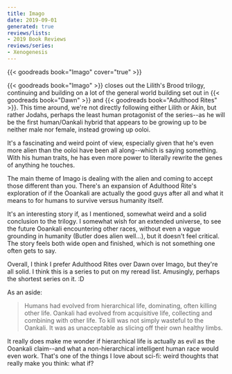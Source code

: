```yaml
---
title: Imago
date: 2019-09-01
generated: true
reviews/lists:
- 2019 Book Reviews
reviews/series:
- Xenogenesis
---
```

{{< goodreads book="Imago" cover="true" >}}

{{< goodreads book="Imago" >}} closes out the Lilith's Brood trilogy, continuing and building on a lot of the general world building set out in {{< goodreads book="Dawn" >}} and {{< goodreads book="Adulthood Rites" >}}. This time around, we're not directly following either Lilith or Akin, but rather Jodahs, perhaps the least human protagonist of the series--as he will be the first human/Oankali hybrid that appears to be growing up to be neither male nor female, instead growing up ooloi.  

It's a fascinating and weird point of view, especially given that he's even more alien than the ooloi have been all along--which is saying something. With his human traits, he has even more power to literally rewrite the genes of anything he touches.  

<!--more-->

The main theme of Imago is dealing with the alien and coming to accept those different than you. There's an expansion of Adulthood Rite's exploration of if the Ooankali are actually the good guys after all and what it means to for humans to survive versus humanity itself.  

It's an interesting story if, as I mentioned, somewhat weird and a solid conclusion to the trilogy. I somewhat wish for an extended universe, to see the future Ooankali encountering other races, without even a vague grounding in humanity (Butler does alien well...), but it doesn't feel critical. The story feels both wide open and finished, which is not something one often gets to say.  

Overall, I think I prefer Adulthood Rites over Dawn over Imago, but they're all solid. I think this is a series to put on my reread list. Amusingly, perhaps the shortest series on it. :D  

As an aside:  

> Humans had evolved from hierarchical life, dominating, often killing other life. Oankali had evolved from acquisitive life, collecting and combining with other life. To kill was not simply wasteful to the Oankali. It was as unacceptable as slicing off their own healthy limbs.  

It really does make me wonder if hierarchical life is actually as evil as the Ooankali claim--and what a non-hierarchical intelligent human race would even work. That's one of the things I love about sci-fi: weird thoughts that really make you think: what if?


